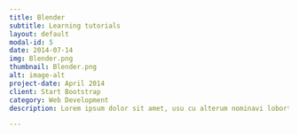 ```yaml
---
title: Blender
subtitle: Learning tutorials
layout: default
modal-id: 5
date: 2014-07-14
img: Blender.png
thumbnail: Blender.png
alt: image-alt
project-date: April 2014
client: Start Bootstrap
category: Web Development
description: Lorem ipsum dolor sit amet, usu cu alterum nominavi lobortis. At duo novum diceret. Tantas apeirian vix et, usu sanctus postulant inciderint ut, populo diceret necessitatibus in vim. Cu eum dicam feugiat noluisse.

---
```

